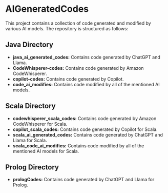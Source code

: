 # AIGeneratedCodes

This project contains a collection of code generated and modified by various AI models. The repository is structured as follows:

## Java Directory
- **java_ai_generated_codes:** Contains code generated by ChatGPT and Llama.
- **CodeWhisperer-codes:** Contains code generated by Amazon CodeWhisperer.
- **copilot-codes:** Contains code generated by Copilot.
- **code_ai_modifies:** Contains code modified by all of the mentioned AI models.

## Scala Directory
- **codewhisperer_scala_codes:** Contains code generated by Amazon CodeWhisperer for Scala.
- **copilot_scala_codes:** Contains code generated by Copilot for Scala.
- **scala_ai_generated_codes:** Contains code generated by ChatGPT and Llama for Scala.
- **scala_code_ai_modifies:** Contains code modified by all of the mentioned AI models for Scala.

## Prolog Directory
- **prologCodes:** Contains code generated by ChatGPT and Llama for Prolog.


